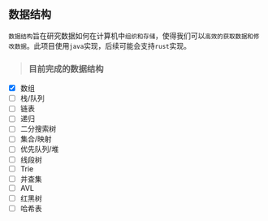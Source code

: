 ## 数据结构

`数据结构`旨在研究数据如何在计算机中`组织和存储`，使得我们可以`高效的获取数据和修改数据`。此项目使用`java`实现，后续可能会支持`rust`实现。

> ### 目前完成的数据结构

- [x] 数组
- [ ] 栈/队列
- [ ] 链表
- [ ] 递归
- [ ] 二分搜索树
- [ ] 集合/映射
- [ ] 优先队列/堆
- [ ] 线段树
- [ ] Trie
- [ ] 并查集
- [ ] AVL
- [ ] 红黑树
- [ ] 哈希表